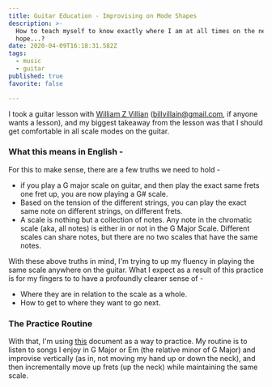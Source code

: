 ```yaml
---
title: Guitar Education - Improvising on Mode Shapes
description: >-
  How to teach myself to know exactly where I am at all times on the neck...I
  hope...?
date: 2020-04-09T16:18:31.582Z
tags:
  - music
  - guitar
published: true
favorite: false

---
```

I took a guitar lesson with [William Z Villian](https://www.youtube.com/watch?v=ZPaS0A5Z0VY) (billvillain@gmail.com, if anyone wants a lesson), and my biggest takeaway from the lesson was that I should get comfortable in all scale modes on the guitar. 

### What this means in English - 

For this to make sense, there are a few truths we need to hold - 

* if you play a G major scale on guitar, and then play the exact same frets one fret up, you are now playing a G# scale. 
* Based on the tension of the different strings, you can play the exact same note on different strings, on different frets. 
* A scale is nothing but a collection of notes. Any note in the chromatic scale (aka, all notes) is either in or not in the G Major Scale. Different scales can share notes, but there are no two scales that have the same notes. 

With these above truths in mind, I'm trying to up my fluency in playing the same scale anywhere on the guitar. What I expect as a result of this practice is for my fingers to to have a profoundly clearer sense of -

* Where they are in relation to the scale as a whole.
* How to get to where they want to go next.



### The Practice Routine

With that, I'm using [this](https://www.guitarscientist.com/generator/pic/showpic.php?frb=KoAFAPAyfenQw5I) document as a way to practice. My routine is to listen to songs I enjoy in G Major or Em (the relative minor of G Major) and improvise vertically (as in, not moving my hand up or down the neck), and then incrementally move up frets (up the neck) while maintaining the same scale.